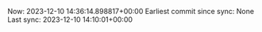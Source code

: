 Now: 2023-12-10 14:36:14.898817+00:00 Earliest commit since sync: None Last sync: 2023-12-10 14:10:01+00:00
